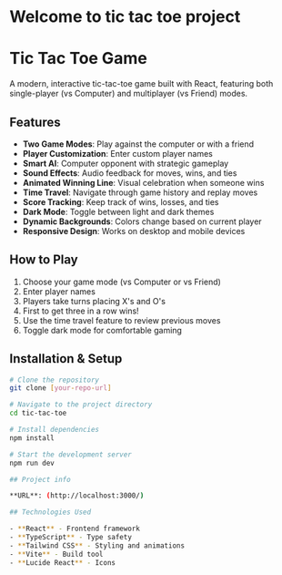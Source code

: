 # Welcome to tic tac toe project

# Tic Tac Toe Game

A modern, interactive tic-tac-toe game built with React, featuring both single-player (vs Computer) and multiplayer (vs Friend) modes.

## Features

- **Two Game Modes**: Play against the computer or with a friend
- **Player Customization**: Enter custom player names
- **Smart AI**: Computer opponent with strategic gameplay
- **Sound Effects**: Audio feedback for moves, wins, and ties
- **Animated Winning Line**: Visual celebration when someone wins
- **Time Travel**: Navigate through game history and replay moves
- **Score Tracking**: Keep track of wins, losses, and ties
- **Dark Mode**: Toggle between light and dark themes
- **Dynamic Backgrounds**: Colors change based on current player
- **Responsive Design**: Works on desktop and mobile devices

## How to Play

1. Choose your game mode (vs Computer or vs Friend)
2. Enter player names
3. Players take turns placing X's and O's
4. First to get three in a row wins!
5. Use the time travel feature to review previous moves
6. Toggle dark mode for comfortable gaming

## Installation & Setup

```bash
# Clone the repository
git clone [your-repo-url]

# Navigate to the project directory
cd tic-tac-toe

# Install dependencies
npm install

# Start the development server
npm run dev

## Project info

**URL**: (http://localhost:3000/)

## Technologies Used

- **React** - Frontend framework
- **TypeScript** - Type safety
- **Tailwind CSS** - Styling and animations
- **Vite** - Build tool
- **Lucide React** - Icons



